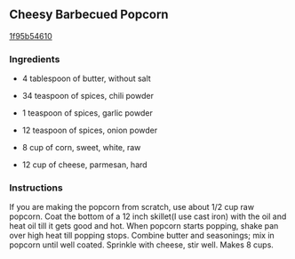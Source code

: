 ## Cheesy Barbecued Popcorn

[1f95b54610](http://www.food.com/recipe/cheesy-barbecued-popcorn-132675)

### Ingredients

 - 4 tablespoon of butter, without salt

 - 34 teaspoon of spices, chili powder

 - 1 teaspoon of spices, garlic powder

 - 12 teaspoon of spices, onion powder

 - 8 cup of corn, sweet, white, raw

 - 12 cup of cheese, parmesan, hard

### Instructions

If you are making the popcorn from scratch, use about 1/2 cup raw popcorn. Coat the bottom of a 12 inch skillet(I use cast iron) with the oil and heat oil till it gets good and hot. When popcorn starts popping, shake pan over high heat till popping stops. Combine butter and seasonings; mix in popcorn until well coated. Sprinkle with cheese, stir well. Makes 8 cups.